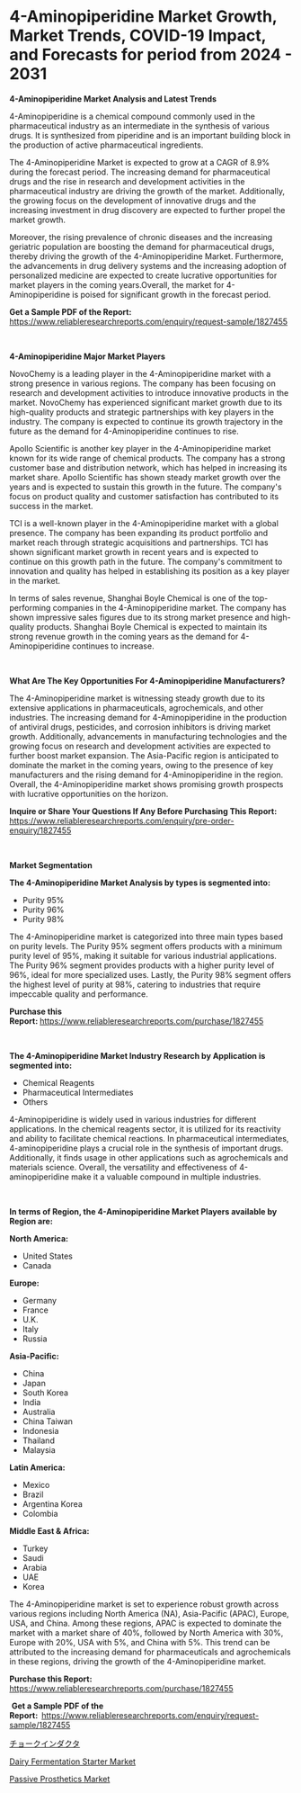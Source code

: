<p><h1>4-Aminopiperidine Market Growth, Market Trends, COVID-19 Impact, and Forecasts for period from 2024 - 2031</h1></p><p><strong>4-Aminopiperidine Market Analysis and Latest Trends</strong></p>
<p><p>4-Aminopiperidine is a chemical compound commonly used in the pharmaceutical industry as an intermediate in the synthesis of various drugs. It is synthesized from piperidine and is an important building block in the production of active pharmaceutical ingredients. </p><p>The 4-Aminopiperidine Market is expected to grow at a CAGR of 8.9% during the forecast period. The increasing demand for pharmaceutical drugs and the rise in research and development activities in the pharmaceutical industry are driving the growth of the market. Additionally, the growing focus on the development of innovative drugs and the increasing investment in drug discovery are expected to further propel the market growth.</p><p>Moreover, the rising prevalence of chronic diseases and the increasing geriatric population are boosting the demand for pharmaceutical drugs, thereby driving the growth of the 4-Aminopiperidine Market. Furthermore, the advancements in drug delivery systems and the increasing adoption of personalized medicine are expected to create lucrative opportunities for market players in the coming years.Overall, the market for 4-Aminopiperidine is poised for significant growth in the forecast period.</p></p>
<p><strong>Get a Sample PDF of the Report:&nbsp;</strong> <a href="https://www.reliableresearchreports.com/enquiry/request-sample/1827455">https://www.reliableresearchreports.com/enquiry/request-sample/1827455</a></p>
<p>&nbsp;</p>
<p><strong>4-Aminopiperidine Major Market Players</strong></p>
<p><p>NovoChemy is a leading player in the 4-Aminopiperidine market with a strong presence in various regions. The company has been focusing on research and development activities to introduce innovative products in the market. NovoChemy has experienced significant market growth due to its high-quality products and strategic partnerships with key players in the industry. The company is expected to continue its growth trajectory in the future as the demand for 4-Aminopiperidine continues to rise.</p><p>Apollo Scientific is another key player in the 4-Aminopiperidine market known for its wide range of chemical products. The company has a strong customer base and distribution network, which has helped in increasing its market share. Apollo Scientific has shown steady market growth over the years and is expected to sustain this growth in the future. The company's focus on product quality and customer satisfaction has contributed to its success in the market.</p><p>TCI is a well-known player in the 4-Aminopiperidine market with a global presence. The company has been expanding its product portfolio and market reach through strategic acquisitions and partnerships. TCI has shown significant market growth in recent years and is expected to continue on this growth path in the future. The company's commitment to innovation and quality has helped in establishing its position as a key player in the market.</p><p>In terms of sales revenue, Shanghai Boyle Chemical is one of the top-performing companies in the 4-Aminopiperidine market. The company has shown impressive sales figures due to its strong market presence and high-quality products. Shanghai Boyle Chemical is expected to maintain its strong revenue growth in the coming years as the demand for 4-Aminopiperidine continues to increase.</p></p>
<p>&nbsp;</p>
<p><strong>What Are The Key Opportunities For 4-Aminopiperidine Manufacturers?</strong></p>
<p><p>The 4-Aminopiperidine market is witnessing steady growth due to its extensive applications in pharmaceuticals, agrochemicals, and other industries. The increasing demand for 4-Aminopiperidine in the production of antiviral drugs, pesticides, and corrosion inhibitors is driving market growth. Additionally, advancements in manufacturing technologies and the growing focus on research and development activities are expected to further boost market expansion. The Asia-Pacific region is anticipated to dominate the market in the coming years, owing to the presence of key manufacturers and the rising demand for 4-Aminopiperidine in the region. Overall, the 4-Aminopiperidine market shows promising growth prospects with lucrative opportunities on the horizon.</p></p>
<p><strong>Inquire or Share Your Questions If Any Before Purchasing This Report:</strong> <a href="https://www.reliableresearchreports.com/enquiry/pre-order-enquiry/1827455">https://www.reliableresearchreports.com/enquiry/pre-order-enquiry/1827455</a></p>
<p>&nbsp;</p>
<p><strong>Market Segmentation</strong></p>
<p><strong>The 4-Aminopiperidine Market Analysis by types is segmented into:</strong></p>
<p><ul><li>Purity 95%</li><li>Purity 96%</li><li>Purity 98%</li></ul></p>
<p><p>The 4-Aminopiperidine market is categorized into three main types based on purity levels. The Purity 95% segment offers products with a minimum purity level of 95%, making it suitable for various industrial applications. The Purity 96% segment provides products with a higher purity level of 96%, ideal for more specialized uses. Lastly, the Purity 98% segment offers the highest level of purity at 98%, catering to industries that require impeccable quality and performance.</p></p>
<p><strong>Purchase this Report:&nbsp;</strong><a href="https://www.reliableresearchreports.com/purchase/1827455">https://www.reliableresearchreports.com/purchase/1827455</a></p>
<p>&nbsp;</p>
<p><strong>The 4-Aminopiperidine Market Industry Research by Application is segmented into:</strong></p>
<p><ul><li>Chemical Reagents</li><li>Pharmaceutical Intermediates</li><li>Others</li></ul></p>
<p><p>4-Aminopiperidine is widely used in various industries for different applications. In the chemical reagents sector, it is utilized for its reactivity and ability to facilitate chemical reactions. In pharmaceutical intermediates, 4-aminopiperidine plays a crucial role in the synthesis of important drugs. Additionally, it finds usage in other applications such as agrochemicals and materials science. Overall, the versatility and effectiveness of 4-aminopiperidine make it a valuable compound in multiple industries.</p></p>
<p>&nbsp;</p>
<p><strong>In terms of Region, the 4-Aminopiperidine Market Players available by Region are:</strong></p>
<p>
    <p> <strong> North America: </strong>
        <ul>
            <li>United States</li>
            <li>Canada</li>
        </ul>
        </p> 
    <p> <strong> Europe: </strong>
        <ul>
            <li>Germany</li>
            <li>France</li>
            <li>U.K.</li>
            <li>Italy</li>
            <li>Russia</li>
        </ul>
        </p> 
    <p> <strong> Asia-Pacific: </strong>
        <ul>
            <li>China</li>
            <li>Japan</li>
            <li>South Korea</li>
            <li>India</li>
            <li>Australia</li>
            <li>China Taiwan</li>
            <li>Indonesia</li>
            <li>Thailand</li>
            <li>Malaysia</li>
        </ul>
        </p> 
    <p> <strong> Latin America: </strong>
        <ul>
            <li>Mexico</li>
            <li>Brazil</li>
            <li>Argentina Korea</li>
            <li>Colombia</li>
        </ul>
        </p> 
    <p> <strong> Middle East & Africa: </strong>
        <ul>
            <li>Turkey</li>
            <li>Saudi</li>
            <li>Arabia</li>
            <li>UAE</li>
            <li>Korea</li>
        </ul>
    </p>
    </p>
<p><p>The 4-Aminopiperidine market is set to experience robust growth across various regions including North America (NA), Asia-Pacific (APAC), Europe, USA, and China. Among these regions, APAC is expected to dominate the market with a market share of 40%, followed by North America with 30%, Europe with 20%, USA with 5%, and China with 5%. This trend can be attributed to the increasing demand for pharmaceuticals and agrochemicals in these regions, driving the growth of the 4-Aminopiperidine market.</p></p>
<p><strong>Purchase this Report: </strong><a href="https://www.reliableresearchreports.com/purchase/1827455">https://www.reliableresearchreports.com/purchase/1827455</a></p>
<p>&nbsp;<strong>Get a Sample PDF of the Report:&nbsp;&nbsp;</strong><a href="https://www.reliableresearchreports.com/enquiry/request-sample/1827455">https://www.reliableresearchreports.com/enquiry/request-sample/1827455</a></p>
<p><strong></strong></p>
<p><p><a href="https://medium.com/@chloekessler01/%E3%83%81%E3%83%A7%E3%83%BC%E3%82%AF%E3%82%A4%E3%83%B3%E3%83%80%E3%82%AF%E3%82%BF%E3%83%BC%E3%83%9E%E3%83%BC%E3%82%B1%E3%83%83%E3%83%88-2031%E5%B9%B4%E3%81%BE%E3%81%A7%E3%81%AE%E3%83%88%E3%83%AC%E3%83%B3%E3%83%89-%E4%BA%88%E6%B8%AC-%E7%AB%B6%E4%BA%89%E5%88%86%E6%9E%90-40ad6d9159af">チョークインダクタ</a></p><p><a href="https://view.publitas.com/reportprime-1/dairy-fermentation-starter-market-research-report-provides-thorough-industry-overview-which-offers-an-in-depth-analysis-of-product-trends-and-new-market-divisions/">Dairy Fermentation Starter Market</a></p><p><a href="https://chivalrous-flock-a86.notion.site/Passive-Prosthetics-Market-Analysis-Examines-its-Scope-on-Growth-Opportunities-and-Forecasted-Trend-709e58a67ed448f2abe561c685d79e85">Passive Prosthetics Market</a></p></p>